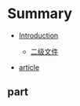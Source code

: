 # Summary

* [Introduction](README.md)
    * [二级文件](Introduction/二级文件.md)

* [article](article.md)

## part



